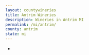 ```yaml
---
layout: countywineries
title: Antrim Wineries
description: Wineries in Antrim MI
permalink: /mi/antrim/
county: antrim
state: mi
---
```

-
